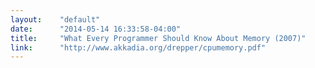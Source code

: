 ```yaml
---
layout:    "default"
date:      "2014-05-14 16:33:58-04:00"
title:     "What Every Programmer Should Know About Memory (2007)"
link:      "http://www.akkadia.org/drepper/cpumemory.pdf"
---
```

